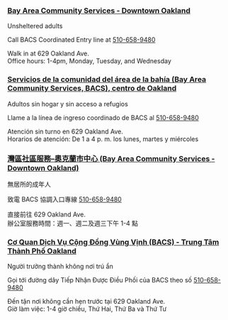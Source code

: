 <RenderIf language="en,tl">

### [Bay Area Community Services - Downtown Oakland](http://www.bayareacs.org/)

Unsheltered adults

Call BACS Coordinated Entry line at [510-658-9480](tel:+1-510-658-9480)

Walk in at 629 Oakland Ave.  
 Office hours: 1-4pm, Monday, Tuesday, and Wednesday

</RenderIf>
<RenderIf language="es">

### [Servicios de la comunidad del área de la bahía (Bay Area Community Services, BACS), centro de Oakland](http://www.bayareacs.org/)

Adultos sin hogar y sin acceso a refugios

Llame a la línea de ingreso coordinado de BACS al [510-658-9480](tel:+1-510-658-9480)

Atención sin turno en 629 Oakland Ave.  
 Horarios de atención: De 1 a 4 p. m. los lunes, martes y miércoles

</RenderIf>
<RenderIf language="zh">

### [灣區社區服務–奧克蘭市中心 (Bay Area Community Services - Downtown Oakland)](http://www.bayareacs.org/)

無居所的成年人

致電 BACS 協調入口專線 [510-658-9480](tel:+1-510-658-9480)

直接前往 629 Oakland Ave.  
 辦公室服務時間：週一、週二及週三下午 1-4 點

</RenderIf>
<RenderIf language="vi">

### [Cơ Quan Dịch Vụ Cộng Đồng Vùng Vịnh (BACS) - Trung Tâm Thành Phố Oakland](http://www.bayareacs.org/)

Người trưởng thành không nơi trú ẩn

Gọi tới đường dây Tiếp Nhận Được Điều Phối của BACS theo số [510-658-9480](tel:+1-510-658-9480)

Đến tận nơi không cần hẹn trước tại 629 Oakland Ave.  
 Giờ làm việc: 1-4 giờ chiều, Thứ Hai, Thứ Ba và Thứ Tư
</RenderIf>

